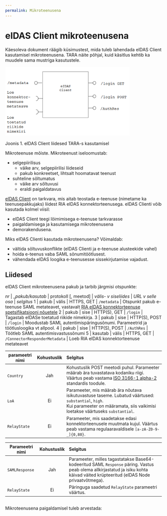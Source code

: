 ```yaml
---
permalink: Mikroteenusena
---
```


# eIDAS Client mikroteenusena

Käesoleva dokument räägib küsimustest, mida tuleb lahendada eIDAS Client kasutamisel mikroteenusena. TARA näite põhjal, kuid käsitlus kehtib ka muudele sama mustriga kasutustele.

<img src='img/Mikroteenusena.PNG' width='400'>

Joonis 1. eIDAS Client liidesed TARA-s kasutamisel

Mikroteenuse mõiste. Mikroteenust iseloomustab:
- selgepiirilisus
    - väike arv, selgepiirilisi liideseid
    - pakub konkreetset, lihtsalt hoomatavat teenust
- suhteline sõltumatus
    - väike arv sõltuvusi
    - eraldi paigaldatavus

[eIDAS Client](https://github.com/e-gov/eIDAS-Client) on tarkvara, mis aitab teostada e-teenuse (nimetame ka teenusepakkujaks) liidest RIA eIDAS konnektorteenusega. eIDAS Clienti võib kasutada kolmel viisil:
- eIDAS Client teegi lõimimisega e-teenuse tarkvarasse
- paigaldamisega ja kasutamisega mikroteenusena
- demorakendusena.

Miks eIDAS Clienti kasutada mikroteenusena? Võimaldab:
- vältida sõltuvuskonflikte (eIDAS Clienti ja e-teenuse alusteekide vahel)
- hoida e-teenus vaba SAML sõnumitöötlusest.
- vähendada eIDAS loogika e-teenusesse sissekirjutamise vajadust.

## Liidesed

eIDAS Client mikroteenusena pakub ja tarbib järgmisi otspunkte:

_nr_ | __pakub/kasutab_ | protokoll [, meetod] |  _välis- v siseliides_ | _URL v selle osa_ | _selgitus_
1 | pakub | välis | HTTPS, GET | `/metadata` | Otspunkt pakub e-teenuse SAML metateavet, vastavalt [RIA eIDAS konnektorteenuse spetsifikatsiooni nõuetele](https://e-gov.github.io/eIDAS-Connector/Spetsifikatsioon)
2 | pakub | sise | HTTP(S), GET | `/login` | Tagastab eIDASe toetatud riikide nimekirja.
3 | pakub | sise | HTTP(S), POST | `/login` | Moodustab SAML autentimispäringusõnumi. Parameetrid ja töötlusloogika vt allpool.
4 | pakub | sise | HTTP(S), POST | `/AuthRes` | Töötleb SAML autentimisvastussõnumi
5 | kasutab | välis | HTTPS, GET | `/ConnectorResponderMetadata` | Loeb RIA eIDAS konnektorteenuse metateavet

| parameetri nimi        | Kohustuslik           | Selgitus  |
| ------------- |:-------------:| :-----|
| `Country` |	Jah | Kohustuslik POST meetodi puhul. Parameeter määrab ära tuvastatava kodaniku riigi. Väärtus peab vastama [ISO 3166-1 alpha-2](https://en.wikipedia.org/wiki/ISO_3166-1_alpha-2) standardis toodule. |
| `LoA` |	Ei | Parameeter, mis määrab ära nõutava isikutuvastuse taseme. Lubatud väärtused: `substantial`, `high`. <br>Kui parameeter on määramata, siis vaikimisi loetakse väärtuseks `substantial`. |
| `RelayState` |	Ei | Parameeter, mis saadetakse edasi konnektorteenusele muutmata kujul. Väärtus peab vastama regulaaravaldisele `[a-zA-Z0-9-_]{0,80}`. |

| Parameetri nimi        | Kohustuslik           | Selgitus  |
| ------------- |:-------------:| :-----|
| `SAMLResponse` | Jah | Parameeter, milles tagastatakse Base64-kodeeritud SAML `Response` päring. Vastus peab olema allkirjastatud ja isiku kohta käivad väited krüpteeritud (eIDAS Node privaatvõtmega). |
| `RelayState` | Ei | Päringuga saadetud `RelayState` parameetri väärtus. |

## 

Mikroteenusena paigaldamisel tuleb arvestada:




